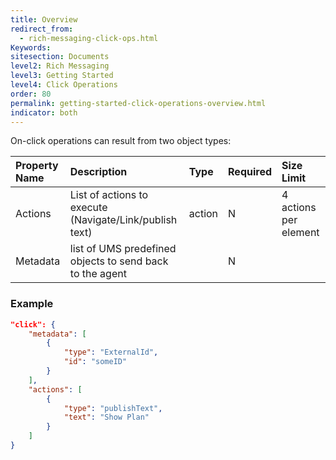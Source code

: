 ```yaml
---
title: Overview
redirect_from:
  - rich-messaging-click-ops.html
Keywords:
sitesection: Documents
level2: Rich Messaging
level3: Getting Started
level4: Click Operations
order: 80
permalink: getting-started-click-operations-overview.html
indicator: both
---
```


On-click operations can result from two object types:

| Property Name | Description | Type | Required | Size Limit |
| :--- | :--- | :--- | :--- | :--- |
| Actions | List of actions to execute (Navigate/Link/publish text) | action | N | 4 actions per element |
| Metadata | list of UMS predefined objects to send back to the agent |  | N |  |


### Example

```json
"click": {
	"metadata": [
		{
			"type": "ExternalId",
			"id": "someID"
		}
	],
	"actions": [
		{
			"type": "publishText",
			"text": "Show Plan"
		}
	]
}
```

